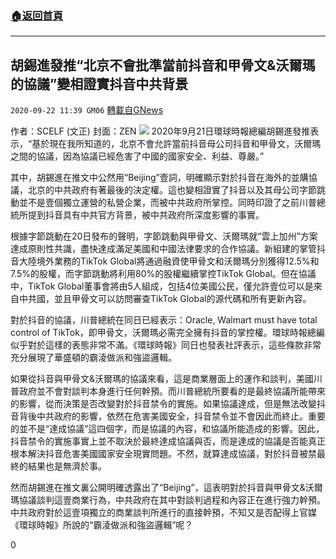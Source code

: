 ###  [:house:返回首頁](https://github.com/ourhimalayas/txt)
---

## 胡錫進發推“北京不會批準當前抖音和甲骨文&amp;沃爾瑪的協議”變相證實抖音中共背景
`2020-09-22 11:39 GM06` [轉載自GNews](https://gnews.org/zh-hant/377770/)

作者：SCELF (文正) 封面：ZEN
![](https://s3.amazonaws.com/gnews-media-offload/wp-content/uploads/2020/09/22105729/%E8%83%A1%E9%94%A1%E8%BF%9B.png)
2020年9月21日環球時報總編胡錫進發推表示，“基於現在我所知道的，北京不會允許當前抖音母公司抖音和甲骨文，沃爾瑪之間的協議，因為協議已經危害了中國的國家安全、利益、尊嚴。”

其中，胡錫進在推文中公然用“Beijing”壹詞，明確顯示對於抖音在海外的並購協議，北京的中共政府有著最後的決定權。這也變相證實了抖音以及其母公司字節跳動並不是壹個獨立運營的私營企業，而被中共政府所掌控。同時印證了之前川普總統所提到抖音具有中共官方背景，被中共政府所深度影響的事實。

根據字節跳動在20日發布的聲明，字節跳動與甲骨文、沃爾瑪就“雲上加州”方案達成原則性共識，盡快達成滿足美國和中國法律要求的合作協議。新組建的掌管抖音大陸境外業務的TikTok Global將通過融資使甲骨文和沃爾瑪分別獲得12.5%和7.5%的股權，而字節跳動將利用80%的股權繼續掌控TikTok Global。但在協議中，TikTok Global董事會將由5人組成，包括4位美國公民，僅允許壹位可以是來自中共國，並且甲骨文可以訪問審查TikTok Global的源代碼和所有更新內容。

對於抖音的協議，川普總統在同日已經表示：Oracle, Walmart must have total control of TikTok，即甲骨文，沃爾瑪必需完全擁有抖音的掌控權。環球時報總編似乎對於這樣的表態非常不滿。《環球時報》同日也發表社評表示，這些條款非常充分展現了華盛頓的霸淩做派和強盜邏輯。

如果從抖音與甲骨文&沃爾瑪的協議來看，這是商業層面上的運作和談判，美國川普政府並不會對談判本身進行任何幹預。而川普總統所要看的是最終協議所能帶來的影響，從而決策是否改變對於抖音禁令的實施。如果協議達成，但是無法改變抖音背後中共政府的影響，依然在危害美國安全，抖音禁令並不會因此而終止。重要的並不是“達成協議”這四個字，而是協議的內容，和協議所能造成的影響。因此，抖音禁令的實施事實上並不取決於最終達成協議與否，而是達成的協議是否能真正根本解決抖音危害美國國家安全現實問題。不然，就算達成協議，對於抖音被禁最終的結果也是無濟於事。

然而胡錫進在推文裏公開明確透露出了“Beijing”，這表明對於抖音與甲骨文&沃爾瑪協議談判這壹商業行為，中共政府在其中對談判過程和內容正在進行強力幹預。中共政府對於這壹項獨立的商業談判所進行的直接幹預，不知又是否配得上官媒《環球時報》所說的“霸淩做派和強盜邏輯”呢？

0
